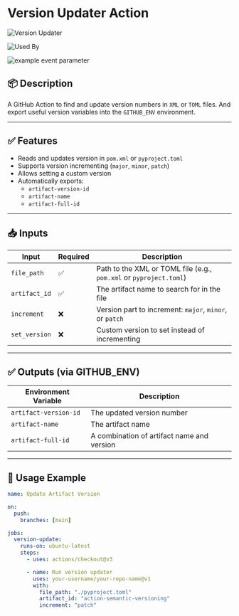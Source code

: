 # Version Updater Action

![Version Updater](https://img.shields.io/github/SourceSpring/action-semantic-versioning/workflows/main.yml/badge.svg)

![Used By](https://img.shields.io/github/SourceSpring/action-semantic-versioning)

![example event parameter](https://github.com/github/docs/actions/workflows/main.yml/badge.svg?event=push)

## 📦 Description

A GitHub Action to find and update version numbers in `XML` or `TOML` files.
And export useful version variables into the `GITHUB_ENV` environment.

---

## ✅ Features

- Reads and updates version in `pom.xml` or `pyproject.toml`
- Supports version incrementing (`major`, `minor`, `patch`)
- Allows setting a custom version
- Automatically exports:
  - `artifact-version-id`
  - `artifact-name`
  - `artifact-full-id`

---

## 📥 Inputs

| Input         | Required | Description                                                        |
| ------------- | -------- | ------------------------------------------------------------------ |
| `file_path`   | ✅       | Path to the XML or TOML file (e.g., `pom.xml` or `pyproject.toml`) |
| `artifact_id` | ✅       | The artifact name to search for in the file                        |
| `increment`   | ❌       | Version part to increment: `major`, `minor`, or `patch`            |
| `set_version` | ❌       | Custom version to set instead of incrementing                      |

---

## ✅ Outputs (via GITHUB_ENV)

| Environment Variable  | Description                                |
| --------------------- | ------------------------------------------ |
| `artifact-version-id` | The updated version number                 |
| `artifact-name`       | The artifact name                          |
| `artifact-full-id`    | A combination of artifact name and version |

---

## 🚀 Usage Example

```yaml
name: Update Artifact Version

on:
  push:
    branches: [main]

jobs:
  version-update:
    runs-on: ubuntu-latest
    steps:
      - uses: actions/checkout@v3

      - name: Run version updater
        uses: your-username/your-repo-name@v1
        with:
          file_path: "./pyproject.toml"
          artifact_id: "action-semantic-versioning"
          increment: "patch"
```
